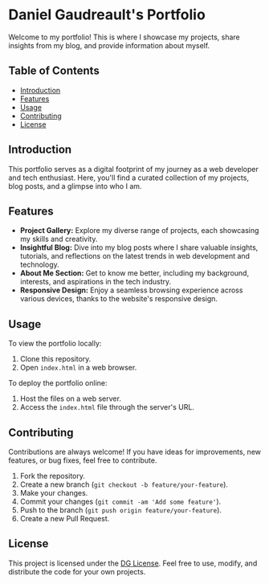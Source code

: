 # Daniel Gaudreault's Portfolio

Welcome to my portfolio! This is where I showcase my projects, share insights from my blog, and provide information about myself.

## Table of Contents

- [Introduction](#introduction)
- [Features](#features)
- [Usage](#usage)
- [Contributing](#contributing)
- [License](#license)

## Introduction

This portfolio serves as a digital footprint of my journey as a web developer and tech enthusiast. Here, you'll find a curated collection of my projects, blog posts, and a glimpse into who I am.

## Features

- **Project Gallery:** Explore my diverse range of projects, each showcasing my skills and creativity.
- **Insightful Blog:** Dive into my blog posts where I share valuable insights, tutorials, and reflections on the latest trends in web development and technology.
- **About Me Section:** Get to know me better, including my background, interests, and aspirations in the tech industry.
- **Responsive Design:** Enjoy a seamless browsing experience across various devices, thanks to the website's responsive design.

## Usage

To view the portfolio locally:

1. Clone this repository.
2. Open `index.html` in a web browser.

To deploy the portfolio online:

1. Host the files on a web server.
2. Access the `index.html` file through the server's URL.

## Contributing

Contributions are always welcome! If you have ideas for improvements, new features, or bug fixes, feel free to contribute.

1. Fork the repository.
2. Create a new branch (`git checkout -b feature/your-feature`).
3. Make your changes.
4. Commit your changes (`git commit -am 'Add some feature'`).
5. Push to the branch (`git push origin feature/your-feature`).
6. Create a new Pull Request.

## License

This project is licensed under the [DG License](LICENSE). Feel free to use, modify, and distribute the code for your own projects.
